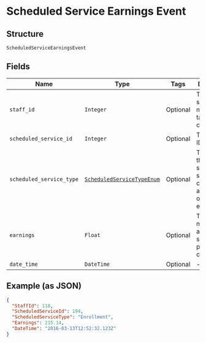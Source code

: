 
# Scheduled Service Earnings Event

## Structure

`ScheduledServiceEarningsEvent`

## Fields

| Name | Type | Tags | Description |
|  --- | --- | --- | --- |
| `staff_id` | `Integer` | Optional | The ID of the staff member who taught the class. |
| `scheduled_service_id` | `Integer` | Optional | The class' ID. |
| `scheduled_service_type` | [`ScheduledServiceTypeEnum`](../../doc/models/scheduled-service-type-enum.md) | Optional | The type of the scheduled service; i.e, a class, appointment, or enrollment. |
| `earnings` | `Float` | Optional | The total monetary amount the staff is to be paid for this class. |
| `date_time` | `DateTime` | Optional | - |

## Example (as JSON)

```json
{
  "StaffId": 110,
  "ScheduledServiceId": 194,
  "ScheduledServiceType": "Enrollment",
  "Earnings": 215.14,
  "DateTime": "2016-03-13T12:52:32.123Z"
}
```

